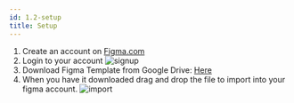 ```yaml
---
id: 1.2-setup
title: Setup
---
```


1. Create an account on [Figma.com](https://www.figma.com)
2. Login to your account
   ![signup](https://user-images.githubusercontent.com/18271248/47385798-9cfa6f80-d6d0-11e8-9730-324398fac011.gif)
3. Download Figma Template from Google Drive: [Here](https://drive.google.com/file/d/17yWxaVbLujXeLdD-cBwczIytEcwO8Z5s/view?usp=sharing)
4. When you have it downloaded drag and drop the file to import into your figma account.
   ![import](https://user-images.githubusercontent.com/18271248/47385802-a08df680-d6d0-11e8-92c1-731617bf24ef.gif)
